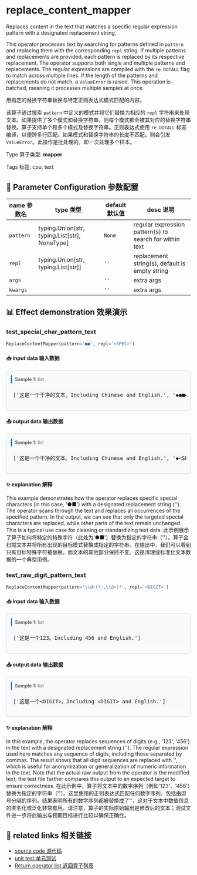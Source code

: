 # replace_content_mapper

Replaces content in the text that matches a specific regular expression pattern with a designated replacement string.

This operator processes text by searching for patterns defined in `pattern` and replacing them with the corresponding `repl` string. If multiple patterns and replacements are provided, each pattern is replaced by its respective replacement. The operator supports both single and multiple patterns and replacements. The regular expressions are compiled with the `re.DOTALL` flag to match across multiple lines. If the length of the patterns and replacements do not match, a `ValueError` is raised. This operation is batched, meaning it processes multiple samples at once.

用指定的替换字符串替换与特定正则表达式模式匹配的内容。

该算子通过搜索 `pattern` 中定义的模式并将它们替换为相应的 `repl` 字符串来处理文本。如果提供了多个模式和替换字符串，则每个模式都会被其对应的替换字符串替换。算子支持单个和多个模式及替换字符串。正则表达式使用 `re.DOTALL` 标志编译，以便跨多行匹配。如果模式和替换字符串的长度不匹配，则会引发 `ValueError`。此操作是批处理的，即一次处理多个样本。

Type 算子类型: **mapper**

Tags 标签: cpu, text

## 🔧 Parameter Configuration 参数配置
| name 参数名 | type 类型 | default 默认值 | desc 说明 |
|--------|------|--------|------|
| `pattern` | typing.Union[str, typing.List[str], NoneType] | `None` | regular expression pattern(s) to search for within text |
| `repl` | typing.Union[str, typing.List[str]] | `''` | replacement string(s), default is empty string |
| `args` |  | `''` | extra args |
| `kwargs` |  | `''` | extra args |

## 📊 Effect demonstration 效果演示
### test_special_char_pattern_text
```python
ReplaceContentMapper(pattern='●■', repl='<SPEC>')
```

#### 📥 input data 输入数据
<div class="sample-card" style="border:1px solid #ddd; padding:12px; margin:8px 0; border-radius:6px; background:#fafafa; box-shadow:0 1px 3px rgba(0,0,0,0.1);"><div class="sample-header" style="background:#f8f9fa; padding:4px 8px; margin-bottom:6px; border-radius:3px; font-size:0.9em; color:#666; border-left:3px solid #007acc;"><strong>Sample 1:</strong> list</div><pre style="padding:6px; background:#f6f8fa; border-radius:4px; overflow-x:auto; white-space:pre; word-wrap:normal;">[&#x27;这是一个干净的文本。Including Chinese and English.&#x27;, &#x27;◆●■►▼▲▴∆▻▷❖♡□&#x27;, &#x27;多个●■►▼这样的特殊字符可以►▼▲▴∆吗？&#x27;, &#x27;未指定的●■☛₨➩►▼▲特殊字符会☻▷❖被删掉吗？？&#x27;]</pre></div>

#### 📤 output data 输出数据
<div class="sample-card" style="border:1px solid #ddd; padding:12px; margin:8px 0; border-radius:6px; background:#fafafa; box-shadow:0 1px 3px rgba(0,0,0,0.1);"><div class="sample-header" style="background:#f8f9fa; padding:4px 8px; margin-bottom:6px; border-radius:3px; font-size:0.9em; color:#666; border-left:3px solid #007acc;"><strong>Sample 1:</strong> list</div><pre style="padding:6px; background:#f6f8fa; border-radius:4px; overflow-x:auto; white-space:pre; word-wrap:normal;">[&#x27;这是一个干净的文本。Including Chinese and English.&#x27;, &#x27;◆&lt;SPEC&gt;►▼▲▴∆▻▷❖♡□&#x27;, &#x27;多个&lt;SPEC&gt;►▼这样的特殊字符可以►▼▲▴∆吗？&#x27;, &#x27;未指定的&lt;SPEC&gt;☛₨➩►▼▲特殊字符会☻▷❖被删掉吗？？&#x27;]</pre></div>

#### ✨ explanation 解释
This example demonstrates how the operator replaces specific special characters (in this case, '●■') with a designated replacement string ('<SPEC>'). The operator scans through the text and replaces all occurrences of the specified pattern. In the output, we can see that only the targeted special characters are replaced, while other parts of the text remain unchanged. This is a typical use case for cleaning or standardizing text data.
此示例展示了算子如何将特定的特殊字符（此处为'●■'）替换为指定的字符串（'<SPEC>'）。算子会扫描文本并将所有出现的目标模式替换成指定的字符串。在输出中，我们可以看到只有目标特殊字符被替换，而文本的其他部分保持不变。这是清理或标准化文本数据的一个典型用例。

### test_raw_digit_pattern_text
```python
ReplaceContentMapper(pattern='\\d+(?:,\\d+)*', repl='<DIGIT>')
```

#### 📥 input data 输入数据
<div class="sample-card" style="border:1px solid #ddd; padding:12px; margin:8px 0; border-radius:6px; background:#fafafa; box-shadow:0 1px 3px rgba(0,0,0,0.1);"><div class="sample-header" style="background:#f8f9fa; padding:4px 8px; margin-bottom:6px; border-radius:3px; font-size:0.9em; color:#666; border-left:3px solid #007acc;"><strong>Sample 1:</strong> list</div><pre style="padding:6px; background:#f6f8fa; border-radius:4px; overflow-x:auto; white-space:pre; word-wrap:normal;">[&#x27;这是一个123。Including 456 and English.&#x27;]</pre></div>

#### 📤 output data 输出数据
<div class="sample-card" style="border:1px solid #ddd; padding:12px; margin:8px 0; border-radius:6px; background:#fafafa; box-shadow:0 1px 3px rgba(0,0,0,0.1);"><div class="sample-header" style="background:#f8f9fa; padding:4px 8px; margin-bottom:6px; border-radius:3px; font-size:0.9em; color:#666; border-left:3px solid #007acc;"><strong>Sample 1:</strong> list</div><pre style="padding:6px; background:#f6f8fa; border-radius:4px; overflow-x:auto; white-space:pre; word-wrap:normal;">[&#x27;这是一个&lt;DIGIT&gt;。Including &lt;DIGIT&gt; and English.&#x27;]</pre></div>

#### ✨ explanation 解释
In this example, the operator replaces sequences of digits (e.g., '123', '456') in the text with a designated replacement string ('<DIGIT>'). The regular expression used here matches any sequence of digits, including those separated by commas. The result shows that all digit sequences are replaced with '<DIGIT>', which is useful for anonymization or generalization of numeric information in the text. Note that the actual raw output from the operator is the modified text; the test file further compares this output to an expected target to ensure correctness.
在此示例中，算子将文本中的数字序列（例如'123'、'456'）替换为指定的字符串（'<DIGIT>'）。这里使用的正则表达式匹配任何数字序列，包括由逗号分隔的序列。结果表明所有的数字序列都被替换成了'<DIGIT>'，这对于文本中数值信息的匿名化或泛化非常有用。请注意，算子的实际原始输出是修改后的文本；测试文件进一步将此输出与预期目标进行比较以确保正确性。


## 🔗 related links 相关链接
- [source code 源代码](../../../data_juicer/ops/mapper/replace_content_mapper.py)
- [unit test 单元测试](../../../tests/ops/mapper/test_replace_content_mapper.py)
- [Return operator list 返回算子列表](../../Operators.md)